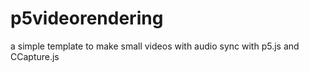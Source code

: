 # p5videorendering
a simple template to make small videos with audio sync with p5.js and CCapture.js
